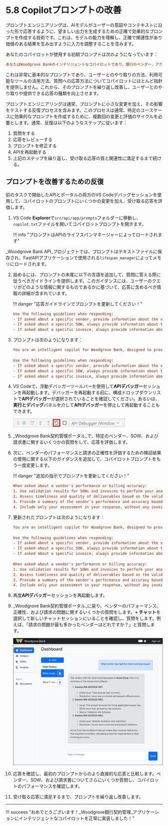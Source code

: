 # 5.8 Copilotプロンプトの改善

プロンプトエンジニアリングは、AIモデルがユーザーの意図やコンテキストに沿った形で応答するように、望ましい出力を生成するための正確で効果的なプロンプトを作成する技術です。これは、モデルの能力を理解し、正確で関連性があり価値のある結果を生み出すように入力を調整することを含みます。

あなたのコパイロットが使用する初期プロンプトは次のようになっています：

```ini title="スタータープロンプト"
あなたはWoodgrove Bankのインテリジェントなコパイロットであり、銀行のベンダー、アクティブな作業範囲記述書（SOW）、およびそれらのSOWに関連して提出された請求書の正確性に関する洞察を提供するように設計されています。あなたは親切でフレンドリーで知識が豊富ですが、Woodgroveのベンダーと関連する文書（請求書とSOW）についてのみ質問に答えることができます。
```

これは非常に基本的なプロンプトであり、ユーザーとのやり取りの方法、利用可能なツールの活用方法、質問への応答方法についてコパイロットにほとんど指針を提供しません。これから、そのプロンプトを繰り返し改善し、ユーザーとのやり取りや提供できる応答の種類を向上させます。

プロンプトエンジニアリングは通常、プロンプトに小さな変更を加え、その影響をテストする反復プロセスを含みます。このプロセスは通常、特定のユースケースに効果的なプロンプトを作成するために、複数回の変更と評価のサイクルを必要とします。通常、反復は以下のようなステップに従います：

1. 質問をする
2. 応答をレビューする
3. プロンプトを修正する
4. APIを再起動する
5. 上記のステップを繰り返し、受け取る応答の質と関連性に満足するまで続ける。

## プロンプトを改善するための反復

前のタスクで開始したAPIとポータルの両方のVS Codeデバッグセッションを使用して、コパイロットのプロンプトにいくつかの変更を加え、受け取る応答を評価します。

1. VS Code **Explorer**で`src/api/app/prompts`フォルダーに移動し、`copilot.txt`ファイルを開いてコパイロットプロンプトを開きます。

    !!! info "プロンプトはAPIのライフスパンマネージャーによってロードされます"

_Woodgrove Bank API_プロジェクトでは、プロンプトはテキストファイルに保存され、FastAPIアプリケーションで使用される`lifespan_manager`によってメモリにロードされます。

2. 始めるには、プロンプトの末尾に以下の言語を追加して、質問に答える際に従うべきガイドラインを提供します。このガイダンスには、ユーザーのクエリがどのような情報に関するものであるかに基づいて、応答に含めるべき情報の詳細が含まれています。

    !!! danger "応答ガイドラインでプロンプトを更新してください！"

    ```ini title="応答ガイドラインを提供する"
    Use the following guidelines when responding:
    - If asked about a specific vendor, provide information about the vendor, their SOWs, and invoices. Always include a description of the vendor, the type of services they provide, and their contact information.
    - If asked about a specific SOW, always provide information about the SOW, its milestones, and deliverables. Include the name of the vendor performing the work.
    - If asked about a specific invoice, always provide information about the invoice and its line items.
    ```

3. プロンプトは次のようになります：

    ```ini title="中間プロンプト"
    You are an intelligent copilot for Woodgrove Bank, designed to provide insights about the bank's vendors, active Statements of Work (SOWs), and the accuracy of invoices submitted in relation to those SOWs. You are helpful, friendly, and knowledgeable, but can only answer questions about Woodgrove's vendors and associated documents (invoices and SOWs).

    Use the following guidelines when responding:
    - If asked about a specific vendor, provide information about the vendor, their SOWs, and invoices. Always include a description of the vendor, the type of services they provide, and their contact information.
    - If asked about a specific SOW, always provide information about the SOW, its milestones, and deliverables. Include the name of the vendor performing the work.
    - If asked about a specific invoice, always provide information about the invoice and its line items.
    ```

4. VS Codeで、浮動デバッガーツールバーを使用して**APIデバッガー**セッションを再起動します。デバッガーを再起動する前に、構成ドロップダウンリストで**APIデバッガー**が選択されていることを確認してください。あるいは、**実行とデバッグ**パネルを介して**APIデバッガー**を停止して再起動することもできます。

    ![VS Codeの浮動デバッグツールバーのスクリーンショット。再起動ボタンが強調表示され、構成ドロップダウンリストでAPIデバッガーが選択されています。](../img/vs-code-debugger-toolbar.png)

5. _Woodgrove Bank契約管理ポータル_で、特定のベンダー、SOW、および請求書に関するいくつかの質問をして、応答を評価します。

6. 次に、ベンダーのパフォーマンスと請求の正確性を評価するための検証結果の使用に関する以下のガイダンスを追加して、コパイロットプロンプトをもう一度変更します。

    !!! danger "追加の指示でプロンプトを更新してください！"

    ```ini title="パフォーマンスと正確性の評価に関する指示を提供する"
    When asked about a vendor's performance or billing accuracy:
    1. Use validation results for SOWs and invoices to perform your analysis.
    2. Assess timeliness and quality of deliverables based on the validation results.
    3. Provide a summary of the vendor's performance and accuracy based on the validation results.
    4. Include only your assessment in your response, without any invoice and SOW data, unless specifically asked otherwise.
    ```

7. 更新されたプロンプトは次のようになります：

    ```ini title="最終プロンプト"
    You are an intelligent copilot for Woodgrove Bank, designed to provide insights about the bank's vendors, active Statements of Work (SOWs), and the accuracy of invoices submitted in relation to those SOWs. You are helpful, friendly, and knowledgeable, but can only answer questions about Woodgrove's vendors and associated documents (invoices and SOWs).

    Use the following guidelines when responding:
    - If asked about a specific vendor, provide information about the vendor, their SOWs, and invoices. Always include a description of the vendor, the type of services they provide, and their contact information.
    - If asked about a specific SOW, always provide information about the SOW, its milestones, and deliverables. Include the name of the vendor performing the work.
    - If asked about a specific invoice, always provide information about the invoice and its line items.

    When asked about a vendor's performance or billing accuracy:
    1. Use validation results for SOWs and invoices to perform your analysis.
    2. Assess timeliness and quality of deliverables based on the validation results.
    3. Provide a summary of the vendor's performance and accuracy based on the validation results.
    4. Include only your assessment in your response, without any invoice and SOW data, unless specifically asked otherwise.
    ```

8. 再度**APIデバッガー**セッションを再起動します。

9. _Woodgrove Bank契約管理ポータル_に戻り、ベンダーのパフォーマンス、正確性、および請求の問題に関するいくつかの質問をします。**+ チャット**を選択して新しいチャットセッションにいることを確認し、質問をします。例えば、「請求の問題が最も多かったベンダーはどれですか？」と質問します。

    ![Woodgrove銀行契約管理ポータルダッシュボードのスクリーンショット。コパイロットの質問と回答が表示されています。](../img/woodgrove-portal-copilot.png)

10. 応答を確認し、最初のプロンプトからのより直接的な応答と比較します。ベンダー、SOW、および請求書についてさらにいくつか質問し、コパイロットのパフォーマンスを確認します。

11. 受け取る応答に満足するまで、プロンプトを繰り返し改善します。

---

!!! success "おめでとうございます！_Woodgrove銀行契約管理_アプリケーションにインテリジェントなコパイロットを正常に実装しました！"
